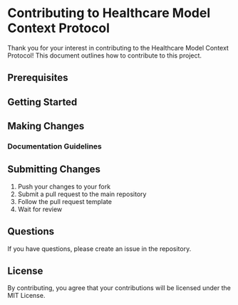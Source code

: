 # Contributing to Healthcare Model Context Protocol

Thank you for your interest in contributing to the Healthcare Model Context Protocol!
This document outlines how to contribute to this project.

## Prerequisites

## Getting Started


## Making Changes


### Documentation Guidelines


## Submitting Changes

1. Push your changes to your fork
2. Submit a pull request to the main repository
3. Follow the pull request template
4. Wait for review

## Questions

If you have questions, please create an issue in the repository.

## License

By contributing, you agree that your contributions will be licensed under the MIT
License.